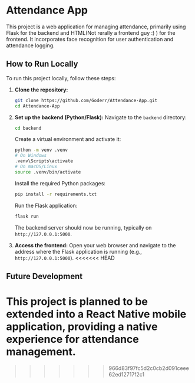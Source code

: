# Attendance App

This project is a web application for managing attendance, primarily using Flask for the backend and HTML(Not rerally a frontend guy :) ) for the frontend. It incorporates face recognition for user authentication and attendance logging.

## How to Run Locally

To run this project locally, follow these steps:

1.  **Clone the repository:**
    ```bash
    git clone https://github.com/Goderr/Attendance-App.git
    cd Attendance-App
    ```

2.  **Set up the backend (Python/Flask):**
    Navigate to the `backend` directory:
    ```bash
    cd backend
    ```
    Create a virtual environment and activate it:
    ```bash
    python -m venv .venv
    # On Windows
    .venv\Scripts\activate
    # On macOS/Linux
    source .venv/bin/activate
    ```
    Install the required Python packages:
    ```bash
    pip install -r requirements.txt
    ```
    Run the Flask application:
    ```bash
    flask run
    ```
    The backend server should now be running, typically on `http://127.0.0.1:5000`.

3.  **Access the frontend:**
    Open your web browser and navigate to the address where the Flask application is running (e.g., `http://127.0.0.1:5000`).
<<<<<<< HEAD

## Future Development

This project is planned to be extended into a React Native mobile application, providing a native experience for attendance management.
=======
>>>>>>> 966d83f97fc5d2c0cb2d091ceee62ed12717f2c1
